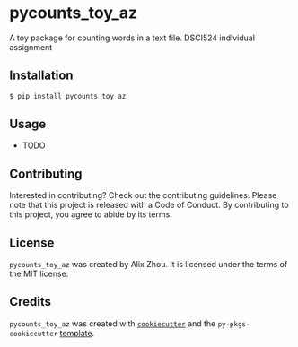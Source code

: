 # pycounts_toy_az

A toy package for counting words in a text file. DSCI524 individual assignment

## Installation

```bash
$ pip install pycounts_toy_az
```

## Usage

- TODO

## Contributing

Interested in contributing? Check out the contributing guidelines. Please note that this project is released with a Code of Conduct. By contributing to this project, you agree to abide by its terms.

## License

`pycounts_toy_az` was created by Alix Zhou. It is licensed under the terms of the MIT license.

## Credits

`pycounts_toy_az` was created with [`cookiecutter`](https://cookiecutter.readthedocs.io/en/latest/) and the `py-pkgs-cookiecutter` [template](https://github.com/py-pkgs/py-pkgs-cookiecutter).
